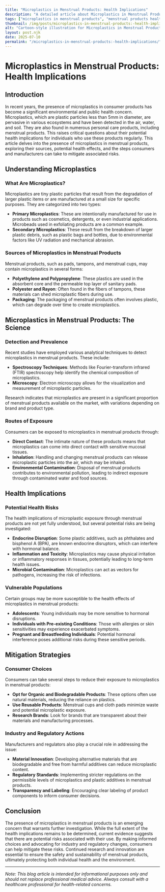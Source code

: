 ```yaml
---
title: "Microplastics in Menstrual Products: Health Implications"
description: "A detailed article about Microplastics in Menstrual Products: Health Implications."
tags: ["microplastics in menstrual products", "menstrual products health risks", "microplastics health effects", "menstrual product safety", "microplastics environmental impact"]
thumbnail: /img/posts/microplastics-in-menstrual-products:-health-implications.webp
alt: "Cartoon-style illustration for Microplastics in Menstrual Products: Health Implications"
layout: post.njk
date: 2025-07-10
permalink: "/microplastics-in-menstrual-products:-health-implications/"
---
```


# Microplastics in Menstrual Products: Health Implications

## Introduction

In recent years, the presence of microplastics in consumer products has become a significant environmental and public health concern. Microplastics, which are plastic particles less than 5mm in diameter, are pervasive in various ecosystems and have been detected in the air, water, and soil. They are also found in numerous personal care products, including menstrual products. This raises critical questions about their potential health implications for individuals who use these products regularly. This article delves into the presence of microplastics in menstrual products, exploring their sources, potential health effects, and the steps consumers and manufacturers can take to mitigate associated risks.

## Understanding Microplastics

### What Are Microplastics?

Microplastics are tiny plastic particles that result from the degradation of larger plastic items or are manufactured at a small size for specific purposes. They are categorized into two types:

- **Primary Microplastics**: These are intentionally manufactured for use in products such as cosmetics, detergents, or even industrial applications. Microbeads used in exfoliating products are a common example.
- **Secondary Microplastics**: These result from the breakdown of larger plastic debris, such as plastic bags and bottles, due to environmental factors like UV radiation and mechanical abrasion.

### Sources of Microplastics in Menstrual Products

Menstrual products, such as pads, tampons, and menstrual cups, may contain microplastics in several forms:

- **Polyethylene and Polypropylene**: These plastics are used in the absorbent core and the permeable top layer of sanitary pads.
- **Polyester and Rayon**: Often found in the fibers of tampons, these materials can shed microplastic fibers during use.
- **Packaging**: The packaging of menstrual products often involves plastic, which can degrade over time to create microplastics.

## Microplastics in Menstrual Products: The Science

### Detection and Prevalence

Recent studies have employed various analytical techniques to detect microplastics in menstrual products. These include:

- **Spectroscopy Techniques**: Methods like Fourier-transform infrared (FTIR) spectroscopy help identify the chemical composition of microplastics.
- **Microscopy**: Electron microscopy allows for the visualization and measurement of microplastic particles.

Research indicates that microplastics are present in a significant proportion of menstrual products available on the market, with variations depending on brand and product type.

### Routes of Exposure

Consumers can be exposed to microplastics in menstrual products through:

- **Direct Contact**: The intimate nature of these products means that microplastics can come into direct contact with sensitive mucosal tissues.
- **Inhalation**: Handling and changing menstrual products can release microplastic particles into the air, which may be inhaled.
- **Environmental Contamination**: Disposal of menstrual products contributes to environmental pollution, leading to indirect exposure through contaminated water and food sources.

## Health Implications

### Potential Health Risks

The health implications of microplastic exposure through menstrual products are not yet fully understood, but several potential risks are being investigated:

- **Endocrine Disruption**: Some plastic additives, such as phthalates and bisphenol A (BPA), are known endocrine disruptors, which can interfere with hormonal balance.
- **Inflammation and Toxicity**: Microplastics may cause physical irritation or inflammatory responses in tissues, potentially leading to long-term health issues.
- **Microbial Contamination**: Microplastics can act as vectors for pathogens, increasing the risk of infections.

### Vulnerable Populations

Certain groups may be more susceptible to the health effects of microplastics in menstrual products:

- **Adolescents**: Young individuals may be more sensitive to hormonal disruptions.
- **Individuals with Pre-existing Conditions**: Those with allergies or skin sensitivities may experience exacerbated symptoms.
- **Pregnant and Breastfeeding Individuals**: Potential hormonal interference poses additional risks during these sensitive periods.

## Mitigation Strategies

### Consumer Choices

Consumers can take several steps to reduce their exposure to microplastics in menstrual products:

- **Opt for Organic and Biodegradable Products**: These options often use natural materials, reducing the reliance on plastics.
- **Use Reusable Products**: Menstrual cups and cloth pads minimize waste and potential microplastic exposure.
- **Research Brands**: Look for brands that are transparent about their materials and manufacturing processes.

### Industry and Regulatory Actions

Manufacturers and regulators also play a crucial role in addressing the issue:

- **Material Innovation**: Developing alternative materials that are biodegradable and free from harmful additives can reduce microplastic content.
- **Regulatory Standards**: Implementing stricter regulations on the permissible levels of microplastics and plastic additives in menstrual products.
- **Transparency and Labeling**: Encouraging clear labeling of product components to inform consumer decisions.

## Conclusion

The presence of microplastics in menstrual products is an emerging concern that warrants further investigation. While the full extent of the health implications remains to be determined, current evidence suggests that there are potential risks associated with their use. By making informed choices and advocating for industry and regulatory changes, consumers can help mitigate these risks. Continued research and innovation are essential to ensure the safety and sustainability of menstrual products, ultimately protecting both individual health and the environment.

---

*Note: This blog article is intended for informational purposes only and should not replace professional medical advice. Always consult with a healthcare professional for health-related concerns.*